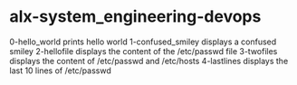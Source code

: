 # alx-system_engineering-devops
0-hello_world prints hello world
1-confused_smiley displays a confused smiley
2-hellofile displays the content of the /etc/passwd file
3-twofiles displays the content of /etc/passwd and /etc/hosts
4-lastlines displays the last 10 lines of /etc/passwd
